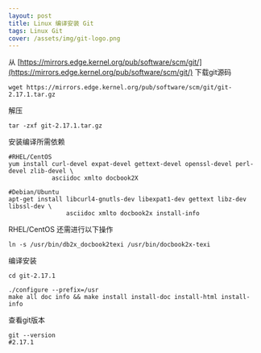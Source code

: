 ```yaml
---
layout: post
title: Linux 编译安装 Git
tags: Linux Git
cover: /assets/img/git-logo.png
---
```


从 [https://mirrors.edge.kernel.org/pub/software/scm/git/](https://mirrors.edge.kernel.org/pub/software/scm/git/) 下载git源码

```shell
wget https://mirrors.edge.kernel.org/pub/software/scm/git/git-2.17.1.tar.gz
```

解压

```shell
tar -zxf git-2.17.1.tar.gz
```

安装编译所需依赖

```shell
#RHEL/CentOS
yum install curl-devel expat-devel gettext-devel openssl-devel perl-devel zlib-devel \
            asciidoc xmlto docbook2X

#Debian/Ubuntu
apt-get install libcurl4-gnutls-dev libexpat1-dev gettext libz-dev libssl-dev \
                asciidoc xmlto docbook2x install-info 
```

RHEL/CentOS 还需进行以下操作

```shell
ln -s /usr/bin/db2x_docbook2texi /usr/bin/docbook2x-texi
```

编译安装

```shell
cd git-2.17.1

./configure --prefix=/usr
make all doc info && make install install-doc install-html install-info
```

查看git版本

```shell
git --version
#2.17.1
```



